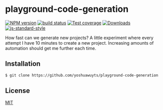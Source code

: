 # playground-code-generation
[![NPM version][npm-image]][npm-url]
[![build status][travis-image]][travis-url]
[![Test coverage][codecov-image]][codecov-url]
[![Downloads][downloads-image]][downloads-url]
[![js-standard-style][standard-image]][standard-url]

How fast can we generate new projects? A little experiment where every attempt
I have 10 minutes to create a new project. Increasing amounts of automation
should get me further each time.

## Installation
```sh
$ git clone https://github.com/yoshuawuyts/playground-code-generation
```

## License
[MIT](https://tldrlegal.com/license/mit-license)

[npm-image]: https://img.shields.io/npm/v/playground-code-generation.svg?style=flat-square
[npm-url]: https://npmjs.org/package/playground-code-generation
[travis-image]: https://img.shields.io/travis/yoshuawuyts/playground-code-generation/master.svg?style=flat-square
[travis-url]: https://travis-ci.org/yoshuawuyts/playground-code-generation
[codecov-image]: https://img.shields.io/codecov/c/github/yoshuawuyts/playground-code-generation/master.svg?style=flat-square
[codecov-url]: https://codecov.io/github/yoshuawuyts/playground-code-generation
[downloads-image]: http://img.shields.io/npm/dm/playground-code-generation.svg?style=flat-square
[downloads-url]: https://npmjs.org/package/playground-code-generation
[standard-image]: https://img.shields.io/badge/code%20style-standard-brightgreen.svg?style=flat-square
[standard-url]: https://github.com/feross/standard
